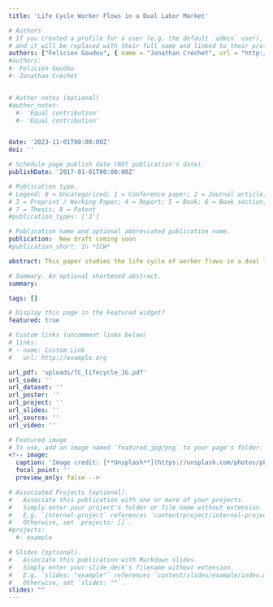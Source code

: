 ```yaml
---
title: 'Life Cycle Worker Flows in a Dual Labor Market'

# Authors
# If you created a profile for a user (e.g. the default `admin` user), write the username (folder name) here
# and it will be replaced with their full name and linked to their profile.
authors: ["Felicien Goudou", { name = "Jonathan Créchet", url = "http://www.example.com" }]
#authors:
#- Felicien Goudou
#- Jonathan Créchet


# Author notes (optional)
#author_notes:
  #- 'Equal contribution'
  #- 'Equal contribution'


date: '2023-11-01T00:00:00Z'
doi: ''

# Schedule page publish date (NOT publication's date).
publishDate: '2017-01-01T00:00:00Z'

# Publication type.
# Legend: 0 = Uncategorized; 1 = Conference paper; 2 = Journal article;
# 3 = Preprint / Working Paper; 4 = Report; 5 = Book; 6 = Book section;
# 7 = Thesis; 8 = Patent
#publication_types: ['3']

# Publication name and optional abbreviated publication name.
publication:  New draft coming soon
#publication_short: In *ICW*

abstract: This paper studies the life cycle of worker flows in a dual labor market, divided between open-ended, permanent jobs with firing restrictions and fixed-term, temporary jobs. Using French Employment Survey data, we estimate age profiles of transition probabilities between unemployment, permanent and temporary employment conditional on education levels. Transition probabilities from unemployment to temporary and permanent employment have a declining profile over the life cycle for high-education workers but are flat for low-educated workers. The same holds for the transition probability from temporary to permanent employment (TP). We show that a search-and-matching model with heterogeneous workers and jobs, information frictions with Bayesian learning about worker ability, and match-specific unemployment risk can account for these facts. Calibration to French data indicates that Bayesian learning is more prevalent in explaining the life-cycle patterns of worker flows for highly educated individuals. In contrast, unemployment-risk match heterogeneity is the key driver of the variation for the low-education group. These group-specific mechanisms imply that firing costs account for most of the large unemployment differential between low and high-education young workers.

# Summary. An optional shortened abstract.
summary:

tags: []

# Display this page in the Featured widget?
featured: true

# Custom links (uncomment lines below)
# links:
# - name: Custom Link
#   url: http://example.org

url_pdf: 'uploads/TC_lifecycle_JG.pdf'
url_code: ''
url_dataset: ''
url_poster: ''
url_project: ''
url_slides: ''
url_source: ''
url_video: ''

# Featured image
# To use, add an image named `featured.jpg/png` to your page's folder.
<!-- image:
  caption: 'Image credit: [**Unsplash**](https://unsplash.com/photos/pLCdAaMFLTE)'
  focal_point: ''
  preview_only: false -->

# Associated Projects (optional).
#   Associate this publication with one or more of your projects.
#   Simply enter your project's folder or file name without extension.
#   E.g. `internal-project` references `content/project/internal-project/index.md`.
#   Otherwise, set `projects: []`.
#projects:
  #- example

# Slides (optional).
#   Associate this publication with Markdown slides.
#   Simply enter your slide deck's filename without extension.
#   E.g. `slides: "example"` references `content/slides/example/index.md`.
#   Otherwise, set `slides: ""`.
slides: ""
---
```


<!-- {{% callout note %}}
<!-- Click the _Cite_ button above to demo the feature to enable visitors to import publication metadata into their reference management software.
{{% /callout %}} -->

<!-- {{% callout note %}}
<!-- Create your slides in Markdown - click the _Slides_ button to check out the example. -->
<!-- {{% /callout %}}  -->

<!-- Supplementary notes can be added here, including [code, math, and images](https://wowchemy.com/docs/writing-markdown-latex/). -->
